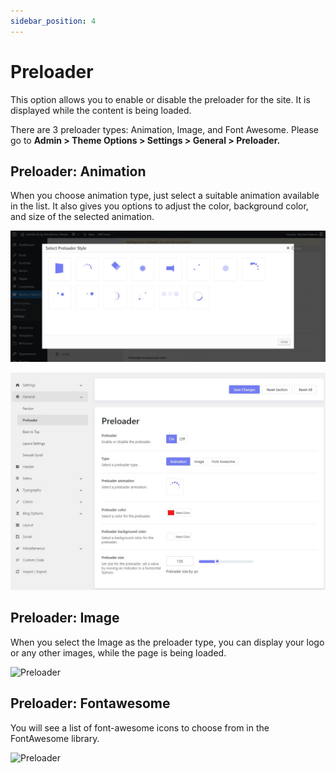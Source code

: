```yaml
---
sidebar_position: 4
---
```

# Preloader

This option allows you to enable or disable the preloader for the site. It is displayed while the content is being loaded.

There are 3 preloader types: Animation, Image, and Font Awesome. Please go to **Admin > Theme Options > Settings > General > Preloader.**

## Preloader: Animation

When you choose animation type, just select a suitable animation available in the list. It also gives you options to adjust the color, background color, and size of the selected animation.

![Preloader](./img/preloader1.jpeg)

![Preloader](./img/preloader2.jpeg)

## Preloader: Image

When you select the Image as the preloader type, you can display your logo or any other images, while the page is being loaded.

![Preloader](./img/preloader-image.avif)

## Preloader: Fontawesome

You will see a list of font-awesome icons to choose from in the FontAwesome library.

![Preloader](./img/preloader-icon.avif)
